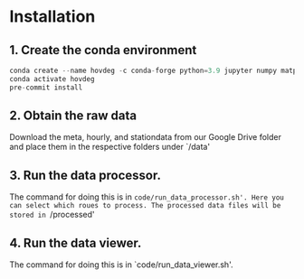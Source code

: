 # Installation

## 1. Create the conda environment
```python
conda create --name hovdeg -c conda-forge python=3.9 jupyter numpy matplotlib pandas scipy dill pre-commit folium streamlit openpyxl streamlit-folium
conda activate hovdeg
pre-commit install
```

## 2. Obtain the raw data
Download the meta, hourly, and stationdata from our Google Drive folder and place them in the respective folders under `/data'

## 3. Run the data processor.
The command for doing this is in `code/run_data_processor.sh'.
Here you can select which roues to process. The processed data files will be stored in `/processed'

## 4. Run the data viewer.
The command for doing this is in `code/run_data_viewer.sh'.
